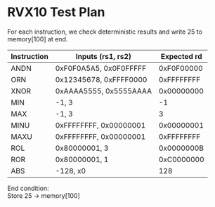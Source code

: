 # RVX10 Test Plan

For each instruction, we check deterministic results and write 25 to memory[100] at end.

| Instruction | Inputs (rs1, rs2) | Expected rd |
|--------------|------------------|--------------|
| ANDN | 0xF0F0A5A5, 0x0F0FFFFF | 0xF0F00000 |
| ORN | 0x12345678, 0xFFFF0000 | 0xFFFFFFFF |
| XNOR | 0xAAAA5555, 0x5555AAAA | 0x00000000 |
| MIN | -1, 3 | -1 |
| MAX | -1, 3 | 3 |
| MINU | 0xFFFFFFFF, 0x00000001 | 0x00000001 |
| MAXU | 0xFFFFFFFF, 0x00000001 | 0xFFFFFFFF |
| ROL | 0x80000001, 3 | 0x0000000B |
| ROR | 0x80000001, 1 | 0xC0000000 |
| ABS | -128, x0 | 128 |

End condition:  
Store 25 → memory[100]
